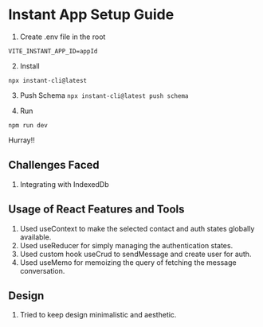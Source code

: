 # Instant App Setup Guide


1. Create .env file in the root

```VITE_INSTANT_APP_ID=appId```


2. Install

```npx instant-cli@latest```

3. Push Schema
```npx instant-cli@latest push schema```

4. Run

```npm run dev```

Hurray!!


## Challenges Faced

1. Integrating with IndexedDb

    

## Usage of React Features and Tools

1. Used useContext to make the selected contact and auth states globally available.
2. Used useReducer for simply managing the authentication states.
3. Used custom hook useCrud to sendMessage and create user for auth.
4. Used useMemo for memoizing the query of fetching the message conversation.


## Design

1. Tried to keep design minimalistic and aesthetic.


